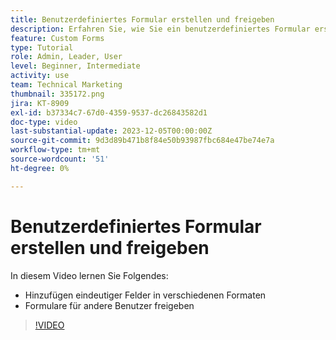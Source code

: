 ```yaml
---
title: Benutzerdefiniertes Formular erstellen und freigeben
description: Erfahren Sie, wie Sie ein benutzerdefiniertes Formular erstellen, eindeutige Felder zum Formular hinzufügen und Formulare für Benutzer freigeben.
feature: Custom Forms
type: Tutorial
role: Admin, Leader, User
level: Beginner, Intermediate
activity: use
team: Technical Marketing
thumbnail: 335172.png
jira: KT-8909
exl-id: b37334c7-67d0-4359-9537-dc26843582d1
doc-type: video
last-substantial-update: 2023-12-05T00:00:00Z
source-git-commit: 9d3d89b471b8f84e50b93987fbc684e47be74e7a
workflow-type: tm+mt
source-wordcount: '51'
ht-degree: 0%

---
```


# Benutzerdefiniertes Formular erstellen und freigeben

In diesem Video lernen Sie Folgendes:

* Hinzufügen eindeutiger Felder in verschiedenen Formaten
* Formulare für andere Benutzer freigeben

>[!VIDEO](https://video.tv.adobe.com/v/335172/?quality=12&learn=on)

